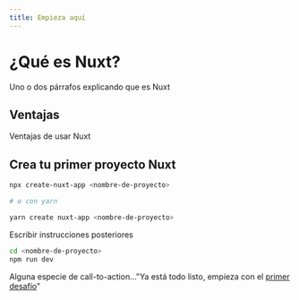 ```yaml
---
title: Empieza aquí
---
```


# ¿Qué es Nuxt?

Uno o dos párrafos explicando que es Nuxt

## Ventajas

Ventajas de usar Nuxt

## Crea tu primer proyecto Nuxt


``` sh
npx create-nuxt-app <nombre-de-proyecto>

# o con yarn

yarn create nuxt-app <nombre-de-proyecto>
```

Escribir instrucciones posteriores

``` sh
cd <nombre-de-proyecto>
npm run dev
```

Alguna especie de call-to-action..."Ya está todo listo, empieza con el [primer desafío](/desafios/primer-desafio/)"
